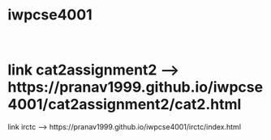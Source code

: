 # iwpcse4001 
<br>

<h1>link cat2assignment2 --> https://pranav1999.github.io/iwpcse4001/cat2assignment2/cat2.html </h1>
link irctc --> https://pranav1999.github.io/iwpcse4001/irctc/index.html
